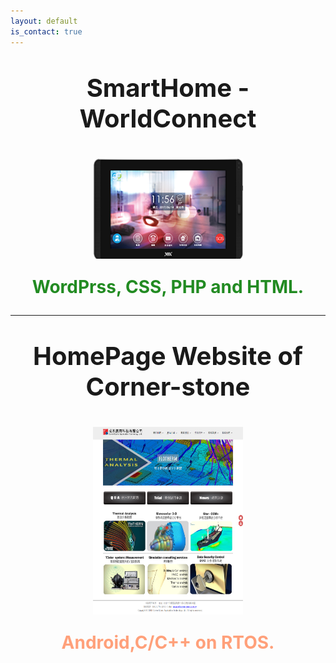 ```yaml
---
layout: default
is_contact: true
---
```

<p align="center" style="font-weight:bolder;font-size:40px;">SmartHome - WorldConnect</p>
<img src="VIA_WorldConnect.png" style="width:240px;height:160px;display:block; margin:auto;"/>
<p align="center" style="font-weight:bolder;font-size:28px;color:forestgreen;">WordPrss, CSS, PHP and HTML.</p>

---

<p align="center" style="font-weight:bolder;font-size:40px;">HomePage Website of Corner-stone</p>
<img src="corner-stone.png" style="width:240px;height:300px;display:block; margin:auto;"/>
<p align="center" style="font-weight:bolder;font-size:28px;color:lightsalmon;">Android,C/C++ on RTOS.</p>

